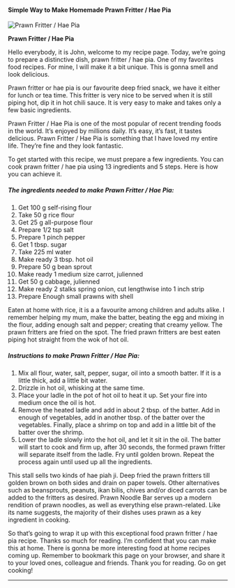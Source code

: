             

#### Simple Way to Make Homemade Prawn Fritter / Hae Pia

![Prawn Fritter / Hae Pia](https://img-global.cpcdn.com/recipes/e567795e194b0d7b/751x532cq70/prawn-fritter-hae-pia-recipe-main-photo.jpg)

**Prawn Fritter / Hae Pia**

Hello everybody, it is John, welcome to my recipe page. Today, we’re going to prepare a distinctive dish, prawn fritter / hae pia. One of my favorites food recipes. For mine, I will make it a bit unique. This is gonna smell and look delicious.

Prawn fritter or hae pia is our favourite deep fried snack, we have it either for lunch or tea time. This fritter is very nice to be served when it is still piping hot, dip it in hot chili sauce. It is very easy to make and takes only a few basic ingredients.

Prawn Fritter / Hae Pia is one of the most popular of recent trending foods in the world. It’s enjoyed by millions daily. It’s easy, it’s fast, it tastes delicious. Prawn Fritter / Hae Pia is something that I have loved my entire life. They’re fine and they look fantastic.

To get started with this recipe, we must prepare a few ingredients. You can cook prawn fritter / hae pia using 13 ingredients and 5 steps. Here is how you can achieve it.

##### The ingredients needed to make Prawn Fritter / Hae Pia:

1.  Get 100 g self-rising flour
2.  Take 50 g rice flour
3.  Get 25 g all-purpose flour
4.  Prepare 1/2 tsp salt
5.  Prepare 1 pinch pepper
6.  Get 1 tbsp. sugar
7.  Take 225 ml water
8.  Make ready 3 tbsp. hot oil
9.  Prepare 50 g bean sprout
10.  Make ready 1 medium size carrot, julienned
11.  Get 50 g cabbage, julienned
12.  Make ready 2 stalks spring onion, cut lengthwise into 1 inch strip
13.  Prepare Enough small prawns with shell

Eaten at home with rice, it is a a favourite among children and adults alike. I remember helping my mum, make the batter, beating the egg and mixing in the flour, adding enough salt and pepper; creating that creamy yellow. The prawn fritters are fried on the spot. The fried prawn fritters are best eaten piping hot straight from the wok of hot oil.

##### Instructions to make Prawn Fritter / Hae Pia:

1.  Mix all flour, water, salt, pepper, sugar, oil into a smooth batter. If it is a little thick, add a little bit water.
2.  Drizzle in hot oil, whisking at the same time.
3.  Place your ladle in the pot of hot oil to heat it up. Set your fire into medium once the oil is hot.
4.  Remove the heated ladle and add in about 2 tbsp. of the batter. Add in enough of vegetables, add in another tbsp. of the batter over the vegetables. Finally, place a shrimp on top and add in a little bit of the batter over the shrimp.
5.  Lower the ladle slowly into the hot oil, and let it sit in the oil. The batter will start to cook and firm up, after 30 seconds, the formed prawn fritter will separate itself from the ladle. Fry until golden brown. Repeat the process again until used up all the ingredients.

This stall sells two kinds of hae piah ji. Deep fried the prawn fritters till golden brown on both sides and drain on paper towels. Other alternatives such as beansprouts, peanuts, ikan bilis, chives and/or diced carrots can be added to the fritters as desired. Prawn Noodle Bar serves up a modern rendition of prawn noodles, as well as everything else prawn-related. Like its name suggests, the majority of their dishes uses prawn as a key ingredient in cooking.

So that’s going to wrap it up with this exceptional food prawn fritter / hae pia recipe. Thanks so much for reading. I’m confident that you can make this at home. There is gonna be more interesting food at home recipes coming up. Remember to bookmark this page on your browser, and share it to your loved ones, colleague and friends. Thank you for reading. Go on get cooking!

* * *